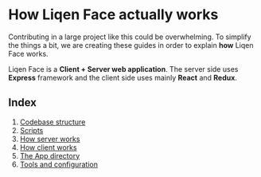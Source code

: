 # How Liqen Face actually works

Contributing in a large project like this could be overwhelming. To simplify the things a bit, we are creating these guides in order to explain **how** Liqen Face works.

Liqen Face is a **Client + Server web application**. The server side uses **Express** framework and the client side uses mainly **React** and **Redux**.

## Index

1. [Codebase structure](./codebase.md)
2. [Scripts](./scripts.md)
3. [How server works](../server/README.md)
4. [How client works](../client/README.md)
5. [The App directory](../app/README.md)
6. [Tools and configuration](./tooling.md)
